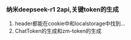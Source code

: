 ### 纳米deepseek-r1 2api,关键token的生成

1. header都能在cookie中和localstorage中找到…
2. ChatToken的生成和zm-token的生成
